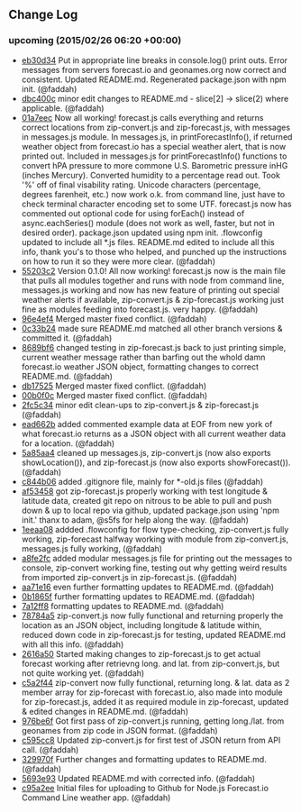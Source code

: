## Change Log

### upcoming (2015/02/26 06:20 +00:00)
- [eb30d34](https://github.com/faddah/node-forecast-io-serve/commit/eb30d34d98becf7b961bbe4ba0f1da62117cb499) Put in appropriate line breaks in console.log() print outs. Error messages from servers forecast.io and geonames.org now correct and consistent. Updated README.md. Regenerated package.json with npm init. (@faddah)
- [dbc400c](https://github.com/faddah/node-forecast-io-serve/commit/dbc400c38c8d9a4a7cf283a756002597caa95b95) minor edit changes to README.md - slice[2] -> slice(2) where applicable. (@faddah)
- [01a7eec](https://github.com/faddah/node-forecast-io-serve/commit/01a7eecbfc658fb883f703ff74966b89cd973d38) Now all working! forecast.js calls everything and returns correct locations from zip-convert.js and zip-forecast.js, with messages in messages.js module. In messages.js, in printForecastInfo(), if returned weather object from forecast.io has a special weather alert, that is now printed out. Included in messages.js for printForecastInfo() functions to convert hPA pressure to more commone U.S. Barometric pressure inHG (inches Mercury). Converted humidity to a percentage read out. Took \'%\' off of final visability rating. Unicode characters (percentage, degrees farenheit, etc.) now work o.k. from command line, just have to check terminal character encoding set to some UTF. forecast.js now has commented out optional code for using forEach() instead of async.eachSeries() module (does not work as well, faster, but not in desired order). package.json updated using npm init. .flowconfig updated to include all *.js files. README.md edited to include all this info, thank you\'s to those who helped, and punched up the instructions on how to run it so they were more clear. (@faddah)
- [55203c2](https://github.com/faddah/node-forecast-io-serve/commit/55203c29273798c182101aca2ddf1b69f9ccf5c2) Version 0.1.0! All now working! forecast.js now is the main file that pulls all modules together and runs with node from command line, messages.js working and now has new feature of printing out special weather alerts if available, zip-convert.js & zip-forecast.js working just fine as modules feeding into forecast.js. very happy. (@faddah)
- [96e4ef4](https://github.com/faddah/node-forecast-io-serve/commit/96e4ef474cd58a00f0f3ec51d71b9e410e14e2f1) Merged master fixed conflict. (@faddah)
- [0c33b24](https://github.com/faddah/node-forecast-io-serve/commit/0c33b24856e58540e8978415461143cbaa61f369) made sure README.md matched all other branch versions & committed it. (@faddah)
- [8689bf6](https://github.com/faddah/node-forecast-io-serve/commit/8689bf645600ff5c110955101a8f5ee67dca71da) changed testing in zip-forecast.js back to just printing simple, current weather message rather than barfing out the whold damn forecast.io weather JSON object, formatting changes to correct README.md. (@faddah)
- [db17525](https://github.com/faddah/node-forecast-io-serve/commit/db17525ba7be540790aa3c16af6d3fe6ff21e8c9) Merged master fixed conflict. (@faddah)
- [00b0f0c](https://github.com/faddah/node-forecast-io-serve/commit/00b0f0cac26bc98b8967ab2654e7138fe23cce5e) Merged master fixed conflict. (@faddah)
- [2fc5c34](https://github.com/faddah/node-forecast-io-serve/commit/2fc5c34006802f8ee40cd59af1d332f6fa08eead) minor edit clean-ups to zip-convert.js & zip-forecast.js (@faddah)
- [ead662b](https://github.com/faddah/node-forecast-io-serve/commit/ead662b212af71d1fd84154153445f4ecb24e68c) added commented example data at EOF from new york of what forecast.io returns as a JSON object with all current weather data for a location. (@faddah)
- [5a85aa4](https://github.com/faddah/node-forecast-io-serve/commit/5a85aa48b3dac94ab1402c9b6eefbf5d640c68fd) cleaned up messages.js, zip-convert.js (now also exports showLocation()), and zip-forecast.js (now also exports showForecast()). (@faddah)
- [c844b06](https://github.com/faddah/node-forecast-io-serve/commit/c844b06dd4ca889b5935f8fface857ff966c10e9) added .gitignore file, mainly for *-old.js files (@faddah)
- [af53458](https://github.com/faddah/node-forecast-io-serve/commit/af53458cbfc2a2858d89de0e9df080bfc04be022) got zip-forecast.js properly working with test longitude & latitude data, created git repo on nitrous to be able to pull and push down & up to local repo via github, updated package.json using \'npm init.\' thanx to adam, @s5fs for help along the way. (@faddah)
- [1eeaa08](https://github.com/faddah/node-forecast-io-serve/commit/1eeaa0885e13489da55a235d2078a0813f63f6f8) addded .flowconfig for flow type-checking, zip-convert.js fully working, zip-forecast halfway working with module from zip-convert.js, messages.js fully working, (@faddah)
- [a8fe2fc](https://github.com/faddah/node-forecast-io-serve/commit/a8fe2fc2b8bae622efe88ea331cc8b5201fb57c7) added modular messages.js file for printing out the messages to console, zip-convert working fine, testing out why getting weird results from imported zip-convert.js in zip-forecast.js. (@faddah)
- [aa71e16](https://github.com/faddah/node-forecast-io-serve/commit/aa71e16b8ebb0a2c5a4befa7b4448f7097236629) even further formatting updates to README.md. (@faddah)
- [0b1865f](https://github.com/faddah/node-forecast-io-serve/commit/0b1865f4e187bb648ac68784e5a30273a97655ae) further formatting updates to README.md. (@faddah)
- [7a12ff8](https://github.com/faddah/node-forecast-io-serve/commit/7a12ff870579ca16fd206b07bcf22804dd9c534f) formatting updates to README.md. (@faddah)
- [78784a5](https://github.com/faddah/node-forecast-io-serve/commit/78784a561402861dfc43955a1369270776a4ec72) zip-convert.js now fully functional and returning properly the location as an JSON object, including longitude & latitude within, reduced down code in zip-forecast.js for testing, updated README.md with all this info. (@faddah)
- [2616a50](https://github.com/faddah/node-forecast-io-serve/commit/2616a503d5d477a48970577f04844f3e4a5d1d86) Started making changes to zip-forecast.js to get actual forecast working after retrievng long. and lat. from zip-convert.js, but not quite working yet. (@faddah)
- [c5a2f44](https://github.com/faddah/node-forecast-io-serve/commit/c5a2f444369b2784e7a07155dbef06e7dcab31f8) zip-convert now fully functional, returning long. & lat. data as 2 member array for zip-forecast with forecast.io, also made into module for zip-forecast.js, added it as required module in zip-forecast, updated & edited changes in README.md. (@faddah)
- [976be6f](https://github.com/faddah/node-forecast-io-serve/commit/976be6ff0c9095f8fd0aaddc9af40044f0a3bfe9) Got first pass of zip-convert.js running, getting long./lat. from geonames from zip code in JSON format. (@faddah)
- [c595cc8](https://github.com/faddah/node-forecast-io-serve/commit/c595cc87c163b3baa6d9ea3b628b551424bb04cf) Updated zip-convert.js for first test of JSON return from API call. (@faddah)
- [329970f](https://github.com/faddah/node-forecast-io-serve/commit/329970f44e0c80944edf3b12502ad567e8217771) Further changes and formatting updates to README.md. (@faddah)
- [5693e93](https://github.com/faddah/node-forecast-io-serve/commit/5693e93fc116acceab8a948fff544f41877cf943) Updated README.md with corrected info. (@faddah)
- [c95a2ee](https://github.com/faddah/node-forecast-io-serve/commit/c95a2ee19a85958118305e2f516e526b3d95baa2) Initial files for uploading to Github for Node.js Forecast.io Command Line weather app. (@faddah)